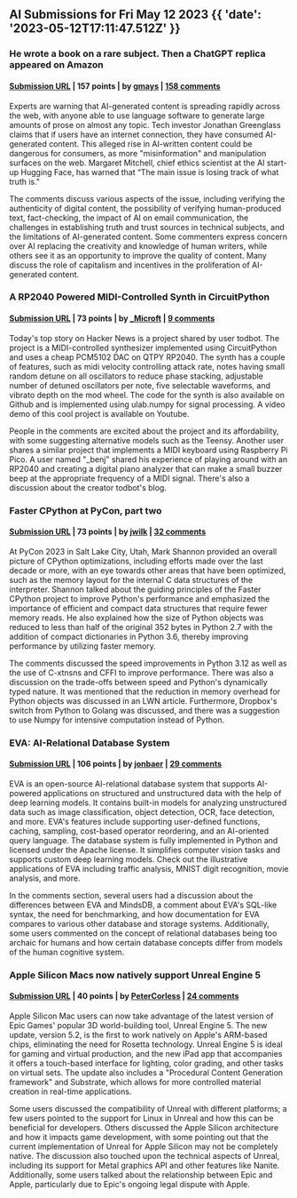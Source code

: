## AI Submissions for Fri May 12 2023 {{ 'date': '2023-05-12T17:11:47.512Z' }}

### He wrote a book on a rare subject. Then a ChatGPT replica appeared on Amazon

#### [Submission URL](https://www.washingtonpost.com/technology/2023/05/05/ai-spam-websites-books-chatgpt/) | 157 points | by [gmays](https://news.ycombinator.com/user?id=gmays) | [158 comments](https://news.ycombinator.com/item?id=35919753)

Experts are warning that AI-generated content is spreading rapidly across the web, with anyone able to use language software to generate large amounts of prose on almost any topic. Tech investor Jonathan Greenglass claims that if users have an internet connection, they have consumed AI-generated content. This alleged rise in AI-written content could be dangerous for consumers, as more "misinformation" and manipulation surfaces on the web. Margaret Mitchell, chief ethics scientist at the AI start-up Hugging Face, has warned that “The main issue is losing track of what truth is."

The comments discuss various aspects of the issue, including verifying the authenticity of digital content, the possibility of verifying human-produced text, fact-checking, the impact of AI on email communication, the challenges in establishing truth and trust sources in technical subjects, and the limitations of AI-generated content. Some commenters express concern over AI replacing the creativity and knowledge of human writers, while others see it as an opportunity to improve the quality of content. Many discuss the role of capitalism and incentives in the proliferation of AI-generated content.

### A RP2040 Powered MIDI-Controlled Synth in CircuitPython

#### [Submission URL](https://gist.github.com/todbot/96a654c5fa27625147d65c45c8bfd47b) | 73 points | by [_Microft](https://news.ycombinator.com/user?id=_Microft) | [9 comments](https://news.ycombinator.com/item?id=35921745)

Today's top story on Hacker News is a project shared by user todbot. The project is a MIDI-controlled synthesizer implemented using CircuitPython and uses a cheap PCM5102 DAC on QTPY RP2040. The synth has a couple of features, such as midi velocity controlling attack rate, notes having small random detune on all oscillators to reduce phase stacking, adjustable number of detuned oscillators per note, five selectable waveforms, and vibrato depth on the mod wheel. The code for the synth is also available on Github and is implemented using ulab.numpy for signal processing. A video demo of this cool project is available on Youtube.

People in the comments are excited about the project and its affordability, with some suggesting alternative models such as the Teensy. Another user shares a similar project that implements a MIDI keyboard using Raspberry Pi Pico. A user named "_benj" shared his experience of playing around with an RP2040 and creating a digital piano analyzer that can make a small buzzer beep at the appropriate frequency of a MIDI signal. There's also a discussion about the creator todbot's blog.

### Faster CPython at PyCon, part two

#### [Submission URL](https://lwn.net/SubscriberLink/931197/56e7c3d8a352d8bc/) | 73 points | by [jwilk](https://news.ycombinator.com/user?id=jwilk) | [32 comments](https://news.ycombinator.com/item?id=35919942)

At PyCon 2023 in Salt Lake City, Utah, Mark Shannon provided an overall picture of CPython optimizations, including efforts made over the last decade or more, with an eye towards other areas that have been optimized, such as the memory layout for the internal C data structures of the interpreter. Shannon talked about the guiding principles of the Faster CPython project to improve Python's performance and emphasized the importance of efficient and compact data structures that require fewer memory reads. He also explained how the size of Python objects was reduced to less than half of the original 352 bytes in Python 2.7 with the addition of compact dictionaries in Python 3.6, thereby improving performance by utilizing faster memory.

The comments discussed the speed improvements in Python 3.12 as well as the use of C-xtnsns and CFFI to improve performance. There was also a discussion on the trade-offs between speed and Python's dynamically typed nature. It was mentioned that the reduction in memory overhead for Python objects was discussed in an LWN article. Furthermore, Dropbox's switch from Python to Golang was discussed, and there was a suggestion to use Numpy for intensive computation instead of Python.

### EVA: AI-Relational Database System

#### [Submission URL](https://evadb.readthedocs.io/en/stable/index.html) | 106 points | by [jonbaer](https://news.ycombinator.com/user?id=jonbaer) | [29 comments](https://news.ycombinator.com/item?id=35913173)

EVA is an open-source AI-relational database system that supports AI-powered applications on structured and unstructured data with the help of deep learning models. It contains built-in models for analyzing unstructured data such as image classification, object detection, OCR, face detection, and more. EVA's features include supporting user-defined functions, caching, sampling, cost-based operator reordering, and an AI-oriented query language. The database system is fully implemented in Python and licensed under the Apache license. It simplifies computer vision tasks and supports custom deep learning models. Check out the illustrative applications of EVA including traffic analysis, MNIST digit recognition, movie analysis, and more.

In the comments section, several users had a discussion about the differences between EVA and MindsDB, a comment about EVA's SQL-like syntax, the need for benchmarking, and how documentation for EVA compares to various other database and storage systems. Additionally, some users commented on the concept of relational databases being too archaic for humans and how certain database concepts differ from models of the human cognitive system.

### Apple Silicon Macs now natively support Unreal Engine 5

#### [Submission URL](https://www.engadget.com/apple-silicon-macs-now-natively-support-unreal-engine-5-124257710.html) | 40 points | by [PeterCorless](https://news.ycombinator.com/user?id=PeterCorless) | [24 comments](https://news.ycombinator.com/item?id=35918061)

Apple Silicon Mac users can now take advantage of the latest version of Epic Games' popular 3D world-building tool, Unreal Engine 5. The new update, version 5.2, is the first to work natively on Apple's ARM-based chips, eliminating the need for Rosetta technology. Unreal Engine 5 is ideal for gaming and virtual production, and the new iPad app that accompanies it offers a touch-based interface for lighting, color grading, and other tasks on virtual sets. The update also includes a "Procedural Content Generation framework" and Substrate, which allows for more controlled material creation in real-time applications.

Some users discussed the compatibility of Unreal with different platforms; a few users pointed to the support for Linux in Unreal and how this can be beneficial for developers. Others discussed the Apple Silicon architecture and how it impacts game development, with some pointing out that the current implementation of Unreal for Apple Silicon may not be completely native. The discussion also touched upon the technical aspects of Unreal, including its support for Metal graphics API and other features like Nanite. Additionally, some users talked about the relationship between Epic and Apple, particularly due to Epic's ongoing legal dispute with Apple.

